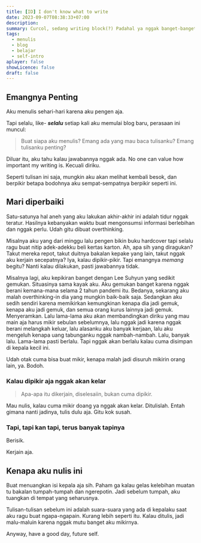 ```yaml
---
title: [ID] I don't know what to write
date: 2023-09-07T08:38:33+07:00
description: 
summary: Curcol, sedang writing block(?) Padahal ya nggak banget-banget sih.
tags:
  - menulis
  - blog
  - belajar
  - self-intro
aplayer: false
showLicence: false
draft: false
---
```

## Emangnya Penting

Aku menulis sehari-hari karena aku pengen aja.

Tapi selalu, like- ***selalu*** setiap kali aku memulai blog baru, perasaan ini muncul:

> Buat siapa aku menulis? Emang ada yang mau baca tulisanku? Emang tulisanku penting?

Diluar itu, aku tahu kalau jawabannya nggak ada. No one can value how important my writing is. Kecuali diriku. 

Seperti tulisan ini saja, mungkin aku akan melihat kembali besok, dan berpikir betapa bodohnya aku sempat-sempatnya berpikir seperti ini.

## Mari diperbaiki

Satu-satunya hal aneh yang aku lakukan akhir-akhir ini adalah tidur nggak teratur. Hasilnya kebanyakan waktu buat mengonsumsi informasi berlebihan dan nggak perlu. Udah gitu dibuat overthinking. 

Misalnya aku yang dari minggu lalu pengen bikin buku hardcover tapi selalu ragu buat nitip adek-adekku beli kertas karton. Ah, apa sih yang diragukan? Takut mereka repot, takut duitnya bakalan kepake yang lain, takut nggak aku kerjain secepatnya? Iya, kalau dipikir-pikir. Tapi emangnya *memang* begitu? Nanti kalau dilakukan, pasti jawabannya tidak.

Misalnya lagi, aku kepikiran banget dengan Lee Suhyun yang sedikit gemukan. Situasinya sama kayak aku. Aku gemukan banget karena nggak berani kemana-mana selama 2 tahun pandemi itu. Bedanya, sekarang aku malah overthinking-in dia yang mungkin baik-baik saja. Sedangkan aku sedih sendiri karena memikirkan kemungkinan kenapa dia jadi gemuk, kenapa aku jadi gemuk, dan semua orang kurus lainnya jadi gemuk. Menyeramkan. Lalu lama-lama aku akan membandingkan diriku yang mau main aja harus mikir sebulan sebelumnya, lalu nggak jadi karena nggak berani melangkah keluar, lalu alasanku aku banyak kerjaan, lalu aku mengeluh kenapa uang tabunganku nggak nambah-nambah. Lalu, banyak lalu. Lama-lama pasti berlalu. Tapi nggak akan berlalu kalau cuma disimpan di kepala kecil ini. 

Udah otak cuma bisa buat mikir, kenapa malah jadi disuruh mikirin orang lain, ya. Bodoh.


### Kalau dipikir aja nggak akan kelar

> Apa-apa itu dikerjain, diselesaiin, bukan cuma dipikir.

Mau nulis, kalau cuma mikir doang ya nggak akan kelar. Ditulislah. Entah gimana nanti jadinya, tulis dulu aja. Gitu kok susah.

### Tapi, tapi kan tapi, terus banyak tapinya

Berisik. 

Kerjain aja.

## Kenapa aku nulis ini

Buat menuangkan isi kepala aja sih. Paham ga kalau gelas kelebihan muatan tu bakalan tumpah-tumpah dan ngerepotin. Jadi sebelum tumpah, aku tuangkan di tempat yang seharusnya.

Tulisan-tulisan sebelum ini adalah suara-suara yang ada di kepalaku saat aku ragu buat ngapa-ngapain. Kurang lebih seperti itu. Kalau ditulis, jadi malu-maluin karena nggak mutu banget aku mikirnya. 

Anyway, have a good day, future self.

